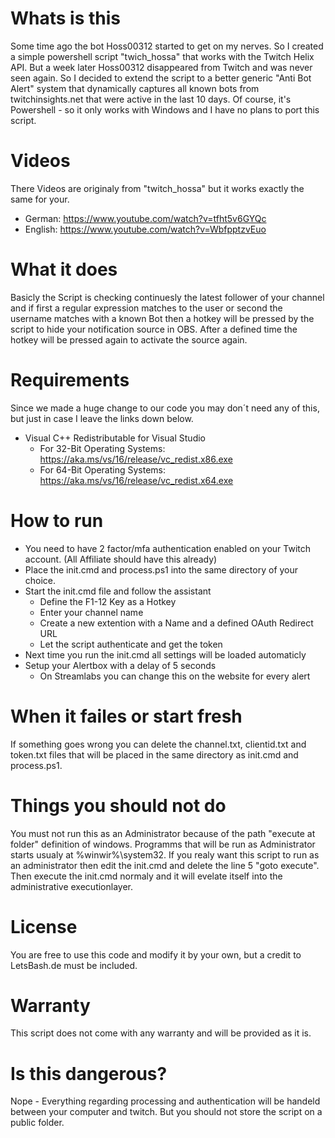 # Whats is this
Some time ago the bot Hoss00312 started to get on my nerves.
So I created a simple powershell script "twich_hossa" that works with the Twitch Helix API.
But a week later Hoss00312 disappeared from Twitch and was never seen again. 
So I decided to extend the script to a better generic "Anti Bot Alert" system that dynamically captures all known bots from twitchinsights.net that were active in the last 10 days.
Of course, it's Powershell - so it only works with Windows and I have no plans to port this script.

# Videos
There Videos are originaly from "twitch_hossa" but it works exactly the same for your.
- German: https://www.youtube.com/watch?v=tfht5v6GYQc
- English: https://www.youtube.com/watch?v=WbfpptzvEuo

# What it does
Basicly the Script is checking continuesly the latest follower of your channel and if first a regular
expression matches to the user or second the username matches with a known Bot then a hotkey will be pressed by the script to hide your notification source in OBS.
After a defined time the hotkey will be pressed again to activate the source again.

# Requirements
Since we made a huge change to our code you may don´t need any of this, but just in case I leave the links down below.
- Visual C++ Redistributable for Visual Studio
  - For 32-Bit Operating Systems: https://aka.ms/vs/16/release/vc_redist.x86.exe
  - For 64-Bit Operating Systems: https://aka.ms/vs/16/release/vc_redist.x64.exe
  
# How to run
- You need to have 2 factor/mfa authentication enabled on your Twitch account. (All Affiliate should have this already)
- Place the init.cmd and process.ps1 into the same directory of your choice.
- Start the init.cmd file and follow the assistant
  - Define the F1-12 Key as a Hotkey
  - Enter your channel name
  - Create a new extention with a Name and a defined OAuth Redirect URL
  - Let the script authenticate and get the token
- Next time you run the init.cmd all settings will be loaded automaticly
- Setup your Alertbox with a delay of 5 seconds
  - On Streamlabs you can change this on the website for every alert

# When it failes or start fresh
If something goes wrong you can delete the channel.txt, clientid.txt and token.txt files that will be placed in the same directory as init.cmd and process.ps1.

# Things you should not do
You must not run this as an Administrator because of the path "execute at folder" definition of windows. Programms that will be run as Administrator starts usualy at %winwir%\system32. If you realy want this script to run as an administrator then edit the init.cmd and delete the line 5 "goto execute". Then execute the init.cmd normaly and it will evelate itself into the administrative executionlayer.

# License
You are free to use this code and modify it by your own, but a credit to LetsBash.de must be included.

# Warranty
This script does not come with any warranty and will be provided as it is.

# Is this dangerous?
Nope - Everything regarding processing and authentication will be handeld between your computer and twitch. But you should not store the script on a public folder.
